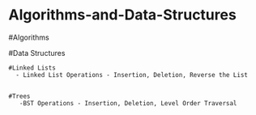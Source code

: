# Algorithms-and-Data-Structures

#Algorithms

#Data Structures

    #Linked Lists
      - Linked List Operations - Insertion, Deletion, Reverse the List
        
    
    #Trees
       -BST Operations - Insertion, Deletion, Level Order Traversal 
    
